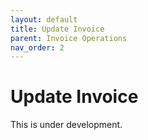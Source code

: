 ```yaml
---
layout: default
title: Update Invoice
parent: Invoice Operations
nav_order: 2
---
```


# Update Invoice

This is under development.